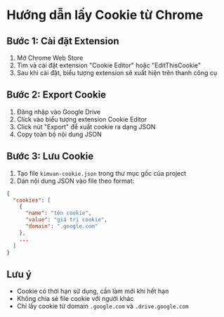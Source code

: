 # Hướng dẫn lấy Cookie từ Chrome

## Bước 1: Cài đặt Extension

1. Mở Chrome Web Store
2. Tìm và cài đặt extension "Cookie Editor" hoặc "EditThisCookie"
3. Sau khi cài đặt, biểu tượng extension sẽ xuất hiện trên thanh công cụ

## Bước 2: Export Cookie

1. Đăng nhập vào Google Drive
2. Click vào biểu tượng extension Cookie Editor
3. Click nút "Export" để xuất cookie ra dạng JSON
4. Copy toàn bộ nội dung JSON

## Bước 3: Lưu Cookie

1. Tạo file `kimvan-cookie.json` trong thư mục gốc của project
2. Dán nội dung JSON vào file theo format:
```json
{
  "cookies": [
    {
      "name": "tên cookie",
      "value": "giá trị cookie",
      "domain": ".google.com"
    },
    ...
  ]
}
```

## Lưu ý

- Cookie có thời hạn sử dụng, cần làm mới khi hết hạn
- Không chia sẻ file cookie với người khác
- Chỉ lấy cookie từ domain `.google.com` và `.drive.google.com` 